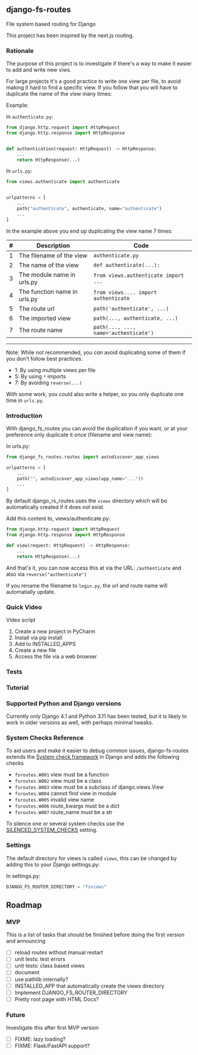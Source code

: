 ## django-fs-routes
File system based routing for Django

This project has been inspired by the next.js routing.

### Rationale

The purpose of this project is to investigate if there's a way to make it 
easier to add and write new viws.

For large projects it's a good practice to write one view per file, to
avoid making it hard to find a specific view. If you follow that
you will have to duplicate the name of the view many times:

Example:

In `authenticate.py`:

```python
from django.http.request import HttpRequest
from django.http.response import HttpResponse


def authentication(request: HttpRequest) -> HttpResponse:
    ...
    return HttpResponse(...)
```

In `urls.py`:

```python
from views.authenticate import authenticate


urlpatterns = [
    ...
    path("authenticate", authenticate, name="authenticate")
    ...
]
```

In the example above you end up duplicating the view name 7 times:

| #   | Description                  | Code                                  |
|-----|------------------------------|---------------------------------------|
| 1   | The filename of the view     | `authenticate.py`                     |
| 2   | The name of the view         | `def authenticate(...):`              |
| 3   | The module name in urls.py   | `from views.authenticate import ...`  |
| 4   | The function name in urls.py | `from views.... import authenticate`  |
 | 5   | The route url                | `path('authenticate', ...)`           |
| 6   | The imported view            | `path(..., authenticate, ...)`        |
| 7   | The route name               | `path(..., ..., name='authenticate')` |
---------------------------------------------------------------------------------

Note: While not recommended, you *can* avoid duplicating some of them if you don't follow best practices.

* 1: By using multiple views per file
* 5: By using `*` imports
* 7: By avoiding `reverse(...)`

With some work, you could also write a helper, so you only duplicate one time in `urls.py`.  

### Introduction

With django_fs_routes you can avoid the duplication if you want, or at your preference
only duplicate it once (filename and view name):

In urls.py:

```python
from django_fs_routes.routes import autodiscover_app_views

urlpatterns = [
    ...
    path("", autodiscover_app_views(app_name="..."))
    ...
]


```

By default django_rs_routes uses the `views` directory which will be automatically created if it does not exist.

Add this content to, views/authenticate.py:

```python
from django.http.request import HttpRequest
from django.http.response import HttpResponse

def view(request: HttpRequest) -> HttpResponse:
    ...
    return HttpResponse(...)
```

And that's it, you can now access this at via the URL: `/authenticate` and also via `reverse("authenticate")`

If you rename the filename to `login.py`, the url and route name will automatially update.

### Quick Video

Video script

1. Create a new project in PyCharm
2. Install via pip install
3. Add to INSTALLED_APPS
4. Create a new file
5. Access the file via a web browser

### Tests

### Tutorial

### Supported Python and Django versions

Currently only Django 4.1 and Python 3.11 has been tested, but it is 
likely to work in older versions as well, with perhaps minimal tweaks.

### System Checks Reference

To aid users and make it easier to debug common issues, django-fs-routes extends the [System check framework](https://docs.djangoproject.com/en/4.1/ref/checks/) in Django
and adds the following checks

* `fsroutes.W001` view must be a function
* `fsroutes.W002` view must be a class
* `fsroutes.W003` view must be a subclass of django.views.View
* `fsroutes.W004` cannot find view in module
* `fsroutes.W005` invalid view name
* `fsroutes.W006` route_kwargs must be a dict
* `fsroutes.W007` route_name must be a str

To silence one or several system checks use the [SILENCED_SYSTEM_CHECKS](https://docs.djangoproject.com/en/4.1/ref/settings/#std-setting-SILENCED_SYSTEM_CHECKS) setting.

### Settings

The default directory for views is called `views`, this can be changed by adding this to your Django settings.py:

In settings.py:
```python
DJANGO_FS_ROUTER_DIRECTORY = "fsviews"
```

## Roadmap

### MVP

This is a list of tasks that should be finished before doing the first
version and announcing

- [ ] reload routes without manual restart
- [ ] unit tests: test errors
- [ ] unit tests: class based views
- [ ] document
- [ ] use pathlib internally?
- [ ] INSTALLED_APP that automatically create the views directory
- [ ] Implement DJANGO_FS_ROUTER_DIRECTORY
- [ ] Pretty root page with HTML Docs?

### Future

Investigate this after first MVP version

- [ ] FIXME: lazy loading?
- [ ] FIXME: Flask/FastAPI support?
